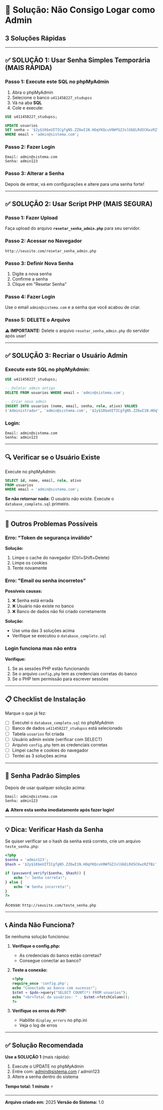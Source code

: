 # 🔐 Solução: Não Consigo Logar como Admin

## 3 Soluções Rápidas

---

## ✅ SOLUÇÃO 1: Usar Senha Simples Temporária (MAIS RÁPIDA)

### Passo 1: Execute este SQL no phpMyAdmin

1. Abra o phpMyAdmin
2. Selecione o banco `u411458227_studupss`
3. Vá na aba **SQL**
4. Cole e execute:

```sql
USE u411458227_studupss;

UPDATE usuarios
SET senha = '$2y$10$eUITICgfgN5.ZZ6wI1N.HOqYKQcuV0WfGZJslGbELRdSCKwzRZfBi'
WHERE email = 'admin@sistema.com';
```

### Passo 2: Fazer Login

```
Email: admin@sistema.com
Senha: admin123
```

### Passo 3: Alterar a Senha

Depois de entrar, vá em configurações e altere para uma senha forte!

---

## ✅ SOLUÇÃO 2: Usar Script PHP (MAIS SEGURA)

### Passo 1: Fazer Upload

Faça upload do arquivo **`resetar_senha_admin.php`** para seu servidor.

### Passo 2: Acessar no Navegador

```
http://seusite.com/resetar_senha_admin.php
```

### Passo 3: Definir Nova Senha

1. Digite a nova senha
2. Confirme a senha
3. Clique em "Resetar Senha"

### Passo 4: Fazer Login

Use o email `admin@sistema.com` e a senha que você acabou de criar.

### Passo 5: DELETE o Arquivo

⚠️ **IMPORTANTE:** Delete o arquivo `resetar_senha_admin.php` do servidor após usar!

---

## ✅ SOLUÇÃO 3: Recriar o Usuário Admin

### Execute este SQL no phpMyAdmin:

```sql
USE u411458227_studupss;

-- Deletar admin antigo
DELETE FROM usuarios WHERE email = 'admin@sistema.com';

-- Criar novo admin
INSERT INTO usuarios (nome, email, senha, role, ativo) VALUES
('Administrador', 'admin@sistema.com', '$2y$10$eUITICgfgN5.ZZ6wI1N.HOqYKQcuV0WfGZJslGbELRdSCKwzRZfBi', 'admin', TRUE);
```

### Login:
```
Email: admin@sistema.com
Senha: admin123
```

---

## 🔍 Verificar se o Usuário Existe

Execute no phpMyAdmin:

```sql
SELECT id, nome, email, role, ativo
FROM usuarios
WHERE email = 'admin@sistema.com';
```

**Se não retornar nada:** O usuário não existe. Execute o `database_completo.sql` primeiro.

---

## 🐛 Outros Problemas Possíveis

### Erro: "Token de segurança inválido"

**Solução:**
1. Limpe o cache do navegador (Ctrl+Shift+Delete)
2. Limpe os cookies
3. Tente novamente

### Erro: "Email ou senha incorretos"

**Possíveis causas:**
1. ❌ Senha está errada
2. ❌ Usuário não existe no banco
3. ❌ Banco de dados não foi criado corretamente

**Solução:**
- Use uma das 3 soluções acima
- Verifique se executou o `database_completo.sql`

### Login funciona mas não entra

**Verifique:**
1. Se as sessões PHP estão funcionando
2. Se o arquivo `config.php` tem as credenciais corretas do banco
3. Se o PHP tem permissão para escrever sessões

---

## 📋 Checklist de Instalação

Marque o que já fez:

- [ ] Executei o `database_completo.sql` no phpMyAdmin
- [ ] Banco de dados `u411458227_studupss` está selecionado
- [ ] Tabela `usuarios` foi criada
- [ ] Usuário admin existe (verificar com SELECT)
- [ ] Arquivo `config.php` tem as credenciais corretas
- [ ] Limpei cache e cookies do navegador
- [ ] Tentei as 3 soluções acima

---

## 🎯 Senha Padrão Simples

Depois de usar qualquer solução acima:

```
Email: admin@sistema.com
Senha: admin123
```

⚠️ **Altere esta senha imediatamente após fazer login!**

---

## 💡 Dica: Verificar Hash da Senha

Se quiser verificar se o hash da senha está correto, crie um arquivo `teste_senha.php`:

```php
<?php
$senha = 'admin123';
$hash = '$2y$10$eUITICgfgN5.ZZ6wI1N.HOqYKQcuV0WfGZJslGbELRdSCKwzRZfBi';

if (password_verify($senha, $hash)) {
    echo "✅ Senha correta!";
} else {
    echo "❌ Senha incorreta!";
}
?>
```

Acesse: `http://seusite.com/teste_senha.php`

---

## 📞 Ainda Não Funciona?

Se nenhuma solução funcionou:

1. **Verifique o config.php:**
   - As credenciais do banco estão corretas?
   - Consegue conectar ao banco?

2. **Teste a conexão:**
   ```php
   <?php
   require_once 'config.php';
   echo "Conectado ao banco com sucesso!";
   $stmt = $pdo->query("SELECT COUNT(*) FROM usuarios");
   echo "<br>Total de usuários: " . $stmt->fetchColumn();
   ?>
   ```

3. **Verifique os erros do PHP:**
   - Habilite `display_errors` no php.ini
   - Veja o log de erros

---

## ✅ Solução Recomendada

**Use a SOLUÇÃO 1** (mais rápida):

1. Execute o UPDATE no phpMyAdmin
2. Entre com: admin@sistema.com / admin123
3. Altere a senha dentro do sistema

**Tempo total: 1 minuto** ⚡

---

**Arquivo criado em:** 2025
**Versão do Sistema:** 1.0
